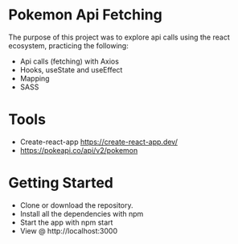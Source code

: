 # Pokemon Api Fetching

The purpose of this project was to explore api calls using the react ecosystem, practicing the following:  
- Api calls (fetching) with Axios
- Hooks, useState and useEffect
- Mapping
- SASS

# Tools
- Create-react-app  https://create-react-app.dev/
- https://pokeapi.co/api/v2/pokemon

# Getting Started
- Clone or download the repository.
- Install all the dependencies with npm
- Start the app with npm start
- View @ http://localhost:3000
